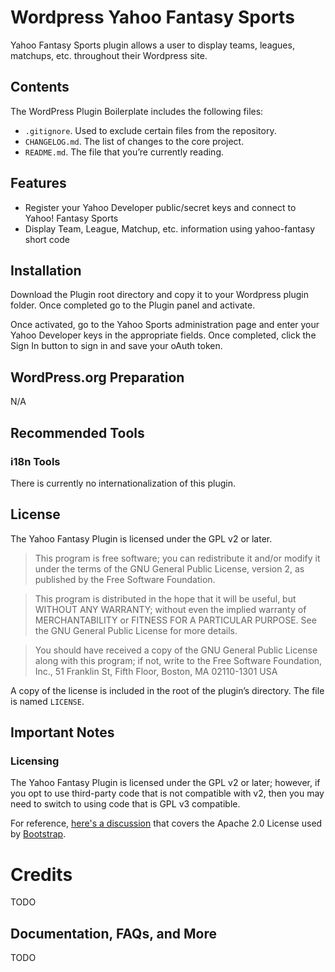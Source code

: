 # Wordpress Yahoo Fantasy Sports

Yahoo Fantasy Sports plugin allows a user to display teams, leagues, matchups, etc. throughout their Wordpress site.

## Contents

The WordPress Plugin Boilerplate includes the following files:

* `.gitignore`. Used to exclude certain files from the repository.
* `CHANGELOG.md`. The list of changes to the core project.
* `README.md`. The file that you’re currently reading.

## Features

* Register your Yahoo Developer public/secret keys and connect to Yahoo! Fantasy Sports
* Display Team, League, Matchup, etc. information using yahoo-fantasy short code

## Installation

Download the Plugin root directory and copy it to your Wordpress plugin folder.   Once completed go to the
Plugin panel and activate.

Once activated, go to the Yahoo Sports administration page and enter your Yahoo Developer keys
in the appropriate fields.  Once completed, click the Sign In button to sign in and save
your oAuth token.

## WordPress.org Preparation

N/A

## Recommended Tools

### i18n Tools

There is currently no internationalization of this plugin.

## License

The Yahoo Fantasy Plugin is licensed under the GPL v2 or later.

> This program is free software; you can redistribute it and/or modify it under the terms of the GNU General Public License, version 2, as published by the Free Software Foundation.

> This program is distributed in the hope that it will be useful, but WITHOUT ANY WARRANTY; without even the implied warranty of MERCHANTABILITY or FITNESS FOR A PARTICULAR PURPOSE. See the GNU General Public License for more details.

> You should have received a copy of the GNU General Public License along with this program; if not, write to the Free Software Foundation, Inc., 51 Franklin St, Fifth Floor, Boston, MA 02110-1301 USA

A copy of the license is included in the root of the plugin’s directory. The file is named `LICENSE`.

## Important Notes

### Licensing

The Yahoo Fantasy Plugin is licensed under the GPL v2 or later; however, if you opt to use third-party code that is not compatible with v2, then you may need to switch to using code that is GPL v3 compatible.

For reference, [here's a discussion](http://make.wordpress.org/themes/2013/03/04/licensing-note-apache-and-gpl/) that covers the Apache 2.0 License used by [Bootstrap](http://twitter.github.io/bootstrap/).

# Credits

TODO

## Documentation, FAQs, and More

TODO